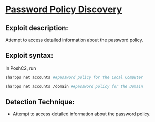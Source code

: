 # [Password Policy Discovery](https://attack.mitre.org/techniques/T1201/#:~:text=Adversaries%20may%20attempt%20to%20access,or%20crack%20through%20Brute%20Force.)

## Exploit description:
Attempt to access detailed information about the password policy.

## Exploit syntax:
In PoshC2, run

```sh
sharpps net accounts ##password policy for the Local Computer 

sharpps net accounts /domain ##password policy for the Domain
```

## Detection Technique:
* Attempt to access detailed information about the password policy.
